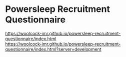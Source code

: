 # Powersleep Recruitment Questionnaire

https://woolcock-imr.github.io/powersleep-recruitment-questionnaire/index.html  
https://woolcock-imr.github.io/powersleep-recruitment-questionnaire/index.html?server=development  

